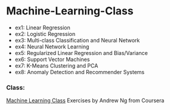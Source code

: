 # Machine-Learning-Class

<ul>
  <li>ex1: Linear Regression</li>
  <li>ex2: Logistic Regression</li>
  <li>ex3: Multi-class Classification and Neural Network</li>
  <li>ex4: Neural Network Learning</li>
  <li>ex5: Regularized Linear Regression and Bias/Variance</li>
  <li>ex6: Support Vector Machines</li>
  <li>ex7: K-Means Clustering and PCA</li>
  <li>ex8: Anomaly Detection and Recommender Systems</li>
</ul>

### Class:
[Machine Learning Class](https://class.coursera.org/ml "Machine Learning Class") Exercises by Andrew Ng from Coursera


